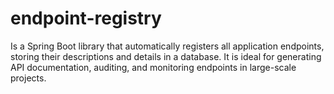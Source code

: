 # endpoint-registry
Is a Spring Boot library that automatically registers all application endpoints, storing their descriptions and details in a database. It is ideal for generating API documentation, auditing, and monitoring endpoints in large-scale projects.
